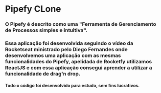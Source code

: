 # Pipefy CLone

### O Pipefy é descrito como uma "Ferramenta de Gerenciamento de Processos simples e intuitiva".

### Essa aplicação foi desenvolvida seguindo o vídeo da Rocketseat ministrado pelo Diego Fernandes onde desenvolvemos uma aplicação com as mesmas funcionalidades do Pipefy, apelidada de Rocketfy utilizamos ReactJS e com essa aplicação consegui aprender a utilizar a funcionalidade de drag'n drop.

#### Todo o código foi desenvolvido para estudo, sem fins lucrativos.
